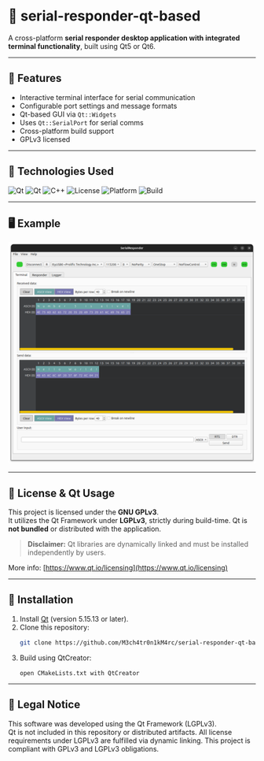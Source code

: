 # 🔌 serial-responder-qt-based
A cross-platform **serial responder desktop application with integrated terminal functionality**, built using Qt5 or Qt6.

---

## 🚀 Features

- Interactive terminal interface for serial communication
- Configurable port settings and message formats
- Qt-based GUI via `Qt::Widgets`
- Uses `Qt::SerialPort` for serial comms
- Cross-platform build support
- GPLv3 licensed

---

## 🧰 Technologies Used

![Qt](https://img.shields.io/badge/Qt-6.5-green.svg)
![Qt](https://img.shields.io/badge/Qt-5.15-green.svg)
![C++](https://img.shields.io/badge/C%2B%2B-17-blue.svg)
![License](https://img.shields.io/badge/License-GPLv3-important.svg)
![Platform](https://img.shields.io/badge/platform-Windows%20%7C%20Linux%20%7C%20macOS-lightgrey.svg)
![Build](https://img.shields.io/badge/build-passing-success.svg)

---

## 🖥️ Example

![Live Demo](https://github.com/M3ch4tr0n1kM4rc/serial-responder-qt-based/blob/main/docs/images/serial-responder-screen-example.png)

---

## 📄 License & Qt Usage

This project is licensed under the **GNU GPLv3**.  
It utilizes the Qt Framework under **LGPLv3**, strictly during build-time. Qt is **not bundled** or distributed with the application.

> **Disclaimer:** Qt libraries are dynamically linked and must be installed independently by users.

More info: [https://www.qt.io/licensing](https://www.qt.io/licensing)

---

## 🔧 Installation

1. Install [Qt](https://www.qt.io/download) (version 5.15.13 or later).
2. Clone this repository:
   ```bash
   git clone https://github.com/M3ch4tr0n1kM4rc/serial-responder-qt-based.git
   ```
3. Build using QtCreator:
   ```
   open CMakeLists.txt with QtCreator
   ```

---

## 📢 Legal Notice

This software was developed using the Qt Framework (LGPLv3).  
Qt is not included in this repository or distributed artifacts. All license requirements under LGPLv3 are fulfilled via dynamic linking. This project is compliant with GPLv3 and LGPLv3 obligations.
